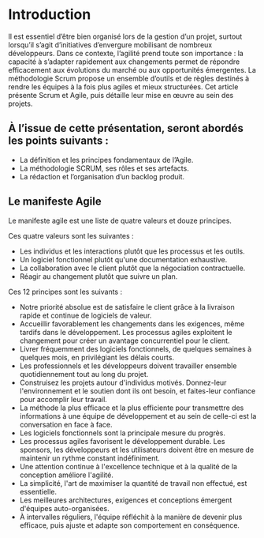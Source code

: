 <!-- docs\agile\introduction.md -->

# Introduction

Il est essentiel d’être bien organisé lors de la gestion d’un projet, surtout lorsqu’il s’agit d’initiatives d’envergure mobilisant de nombreux développeurs. Dans ce contexte, l’agilité prend toute son importance : la capacité à s’adapter rapidement aux changements permet de répondre efficacement aux évolutions du marché ou aux opportunités émergentes. La méthodologie Scrum propose un ensemble d’outils et de règles destinés à rendre les équipes à la fois plus agiles et mieux structurées. Cet article présente Scrum et Agile, puis détaille leur mise en œuvre au sein des projets.

## À l’issue de cette présentation, seront abordés les points suivants :

- La définition et les principes fondamentaux de l’Agile.
- La méthodologie SCRUM, ses rôles et ses artefacts.
- La rédaction et l’organisation d’un backlog produit.

## Le manifeste Agile

Le manifeste agile est une liste de quatre valeurs et douze principes.

Ces quatre valeurs sont les suivantes :

- Les individus et les interactions plutôt que les processus et les outils.
- Un logiciel fonctionnel plutôt qu'une documentation exhaustive.
- La collaboration avec le client plutôt que la négociation contractuelle.
- Réagir au changement plutôt que suivre un plan.

Ces 12 principes sont les suivants :

- Notre priorité absolue est de satisfaire le client grâce à la livraison rapide et continue de logiciels de valeur.
- Accueillir favorablement les changements dans les exigences, même tardifs dans le développement. Les processus agiles exploitent le changement pour créer un avantage concurrentiel pour le client.
- Livrer fréquemment des logiciels fonctionnels, de quelques semaines à quelques mois, en privilégiant les délais courts.
- Les professionnels et les développeurs doivent travailler ensemble quotidiennement tout au long du projet.
- Construisez les projets autour d'individus motivés. Donnez-leur l'environnement et le soutien dont ils ont besoin, et faites-leur confiance pour accomplir leur travail.
- La méthode la plus efficace et la plus efficiente pour transmettre des informations à une équipe de développement et au sein de celle-ci est la conversation en face à face.
- Les logiciels fonctionnels sont la principale mesure du progrès.
- Les processus agiles favorisent le développement durable. Les sponsors, les développeurs et les utilisateurs doivent être en mesure de maintenir un rythme constant indéfiniment.
- Une attention continue à l'excellence technique et à la qualité de la conception améliore l'agilité.
- La simplicité, l'art de maximiser la quantité de travail non effectué, est essentielle.
- Les meilleures architectures, exigences et conceptions émergent d'équipes auto-organisées.
- À intervalles réguliers, l'équipe réfléchit à la manière de devenir plus efficace, puis ajuste et adapte son comportement en conséquence.
